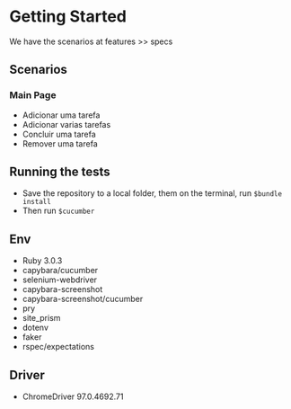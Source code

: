 <h1>Getting Started</h1>
We have the scenarios at features >> specs

<h2>Scenarios</h2>

<h3>Main Page</h3>

- Adicionar uma tarefa
- Adicionar varias tarefas
- Concluir uma tarefa
- Remover uma tarefa

<h2>Running the tests</h2>

- Save the repository to a local folder, them on the terminal, run <code>$bundle install</code>
- Then run <code>$cucumber</code>

<h2>Env</h2>

- Ruby 3.0.3
- capybara/cucumber
- selenium-webdriver
- capybara-screenshot
- capybara-screenshot/cucumber
- pry
- site_prism
- dotenv
- faker
- rspec/expectations

<h2>Driver</h2>

- ChromeDriver 97.0.4692.71
